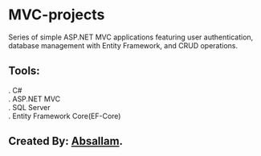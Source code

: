 # MVC-projects
Series of simple ASP.NET MVC applications featuring user authentication, database management with Entity Framework, and CRUD operations.

## Tools:
. C#<br/>
. ASP.NET MVC<br/>
. SQL Server<br/>
. Entity Framework Core(EF-Core)


## Created By: [Absallam](https://github.com/absallam1999).
